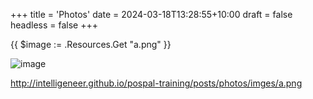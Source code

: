 +++
title = 'Photos'
date = 2024-03-18T13:28:55+10:00
draft = false
headless = false
+++

{{ $image := .Resources.Get "a.png" }}

![image](images/a.png)

http://intelligeneer.github.io/pospal-training/posts/photos/imges/a.png
